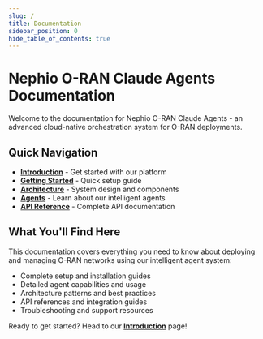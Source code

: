 ```yaml
---
slug: /
title: Documentation
sidebar_position: 0
hide_table_of_contents: true
---
```


# Nephio O-RAN Claude Agents Documentation

Welcome to the documentation for Nephio O-RAN Claude Agents - an advanced cloud-native orchestration system for O-RAN deployments.

## Quick Navigation

- **[Introduction](intro)** - Get started with our platform
- **[Getting Started](guides/quickstart)** - Quick setup guide
- **[Architecture](architecture/)** - System design and components
- **[Agents](agents/)** - Learn about our intelligent agents
- **[API Reference](api/)** - Complete API documentation

## What You'll Find Here

This documentation covers everything you need to know about deploying and managing O-RAN networks using our intelligent agent system:

- Complete setup and installation guides
- Detailed agent capabilities and usage
- Architecture patterns and best practices
- API references and integration guides
- Troubleshooting and support resources

Ready to get started? Head to our **[Introduction](intro)** page!